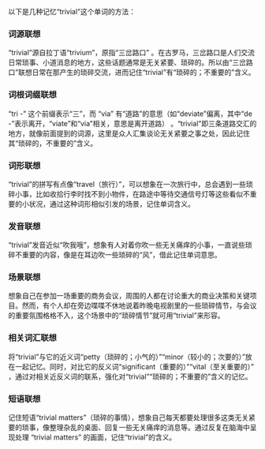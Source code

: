 以下是几种记忆“trivial”这个单词的方法：

### 词源联想
“trivial”源自拉丁语“trivium”，原指“三岔路口” 。在古罗马，三岔路口是人们交流日常琐事、小道消息的地方，这些话题通常是无关紧要、琐碎的。所以由“三岔路口”联想日常在那产生的琐碎交流，进而记住“trivial”有“琐碎的；不重要的”含义。

### 词根词缀联想
“tri -” 这个前缀表示“三”，而 “via” 有“道路”的意思（如“deviate”偏离，其中“de -”表示离开，“viate”和“via”相关，意思是离开道路） 。“trivial”即三条道路交汇的地方，就像前面提到的词源，这里是众人汇集谈论无关紧要之事之处，因此记住其“琐碎的，不重要的”含义。

### 词形联想
“trivial”的拼写有点像“travel（旅行）”，可以想象在一次旅行中，总会遇到一些琐碎小事，比如收拾行李时找不到小物件，在路途中等待交通信号灯等这些看似不重要的小状况，通过这种词形相似引发的场景，记住单词含义。

### 发音联想
“trivial”发音近似“吹我哦”，想象有人对着你吹一些无关痛痒的小事，一直说些琐碎不重要的内容，像是在耳边吹一些琐碎的“风”，借此记住单词意思。

### 场景联想
想象自己在参加一场重要的商务会议，周围的人都在讨论重大的商业决策和关键项目。然而，有个人却在旁边喋喋不休地说着昨晚电视剧里的一些琐碎情节，与会议的重要氛围格格不入，这个场景中的“琐碎情节”就可用“trivial”来形容。 

### 相关词汇联想
将“trivial”与它的近义词“petty（琐碎的；小气的）”“minor（较小的；次要的）”放在一起记忆。同时，对比它的反义词“significant（重要的）”“vital（至关重要的）” ，通过对相关近反义词的联系，强化对“trivial”“琐碎的；不重要的”含义的记忆。

### 短语联想
记住短语“trivial matters”（琐碎的事情），想象自己每天都要处理很多这类无关紧要的琐事，像整理杂乱的桌面、回复一些无关痛痒的消息等。通过反复在脑海中呈现处理 “trivial matters” 的画面，记住“trivial”的含义。 